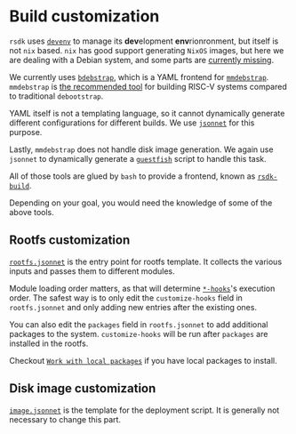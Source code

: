 # Build customization

`rsdk` uses [`devenv`](https://devenv.sh/) to manage its **dev**elopment **env**rionronment, but itself is not `nix` based. `nix` has good support generating `NixOS` images, but here we are dealing with a Debian system, and some parts are [currently missing](https://github.com/NixOS/nixpkgs/pull/270095).

We currently uses [`bdebstrap`](https://github.com/bdrung/bdebstrap), which is a YAML frontend for [`mmdebstrap`](https://gitlab.mister-muffin.de/josch/mmdebstrap). `mmdebstrap` is [the recommended tool](https://wiki.debian.org/RISC-V#Creating_a_riscv64_chroot) for building RISC-V systems compared to traditional `debootstrap`.

YAML itself is not a templating language, so it cannot dynamically generate different configurations for different builds. We use [`jsonnet`](https://jsonnet.org) for this purpose.

Lastly, `mmdebstrap` does not handle disk image generation. We again use `jsonnet` to dynamically generate a [`guestfish`](https://libguestfs.org/guestfish.1.html) script to handle this task.

All of those tools are glued by `bash` to provide a frontend, known as [`rsdk-build`](https://github.com/RadxaOS-SDK/rsdk/tree/main/src/libexec/rsdk/rsdk-build).

Depending on your goal, you would need the knowledge of some of the above tools.

## Rootfs customization

[`rootfs.jsonnet`](https://github.com/RadxaOS-SDK/rsdk/tree/main/src/share/rsdk/build/rootfs.jsonnet) is the entry point for rootfs template. It collects the various inputs and passes them to different modules.

Module loading order matters, as that will determine [`*-hooks`](https://manpages.debian.org/testing/mmdebstrap/mmdebstrap.1.en.html#HOOKS)'s execution order. The safest way is to only edit the `customize-hooks` field in `rootfs.jsonnet` and only adding new entries after the existing ones.

You can also edit the `packages` field in `rootfs.jsonnet` to add additional packages to the system. `customize-hooks` will be run after `packages` are installed in the rootfs.

Checkout [`Work with local packages`](local_pkg.md#rsdk-build---debs) if you have local packages to install.

## Disk image customization

[`image.jsonnet`](https://github.com/RadxaOS-SDK/rsdk/tree/main/src/share/rsdk/build/rootfs.jsonnet) is the template for the deployment script. It is generally not necessary to change this part.
